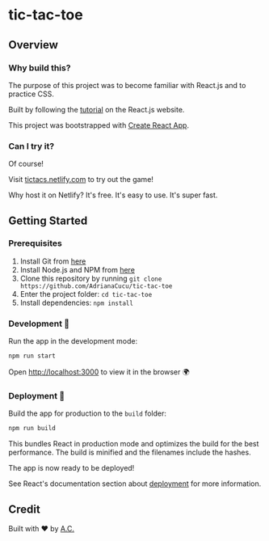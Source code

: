 # tic-tac-toe

## Overview

### Why build this?

The purpose of this project was to become familiar with React.js and to practice CSS.

Built by following the [tutorial](https://reactjs.org/tutorial/tutorial.html) on the React.js website.

This project was bootstrapped with [Create React App](https://github.com/facebook/create-react-app).

### Can I try it?

Of course!

Visit [tictacs.netlify.com](https://tictacs.netlify.com/) to try out the game!

Why host it on Netlify? It's free. It's easy to use. It's super fast.

## Getting Started

### Prerequisites

1. Install Git from [here](https://git-scm.com/downloads)
2. Install Node.js and NPM from [here](https://nodejs.org/en/download/)
3. Clone this repository by running `git clone https://github.com/AdrianaCucu/tic-tac-toe`
4. Enter the project folder: `cd tic-tac-toe`
5. Install dependencies: `npm install`

### Development 🤺

Run the app in the development mode:

```bash
npm run start
```

Open [http://localhost:3000](http://localhost:3000) to view it in the browser 🌍

### Deployment 🚀

Build the app for production to the `build` folder:

```bash
npm run build
```

This bundles React in production mode and optimizes the build for the best performance. The build is minified and the filenames include the hashes.

The app is now ready to be deployed!

See React's documentation section about [deployment](https://facebook.github.io/create-react-app/docs/deployment) for more information.

## Credit

Built with ❤ by [A.C.](https://github.com/AdrianaCucu)
